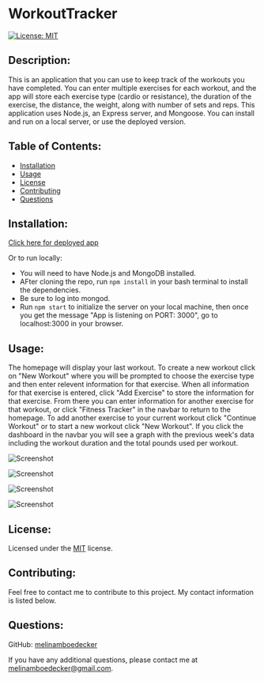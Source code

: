 # WorkoutTracker
[![License: MIT](https://img.shields.io/badge/License-MIT-yellow.svg)](https://opensource.org/licenses/MIT) 
## Description: 
This is an application that you can use to keep track of the workouts you have completed.  You can enter multiple exercises for each workout, and the app will store each exercise type (cardio or resistance), the duration of the exercise, the distance, the weight, along with number of sets and reps.  This application uses Node.js, an Express server, and Mongoose. You can install and run on a local server, or use the deployed version.     
## Table of Contents: 
* [Installation](#installation)
* [Usage](#usage) 
* [License](#license) 
* [Contributing](#contributing) 
* [Questions](#questions) 
## Installation: 
[Click here for deployed app](https://technologyblog.herokuapp.com/)   
   
Or to run locally:

* You will need to have Node.js and MongoDB installed. 
* AFter cloning the repo, run ```npm install``` in your bash terminal to install the dependencies.
* Be sure to log into mongod. 
* Run ```npm start``` to initialize the server on your local machine, then once you get the message "App is listening on PORT: 3000", go to localhost:3000 in your browser. 


 
## Usage: 
The homepage will display your last workout.  To create a new workout click on "New Workout" where you will be prompted to choose the exercise type and then enter relevent information for that exercise.   When all information for that exercise is entered, click "Add Exercise" to store the information for that exercise.  From there you can enter information for another exercise for that workout, or click "Fitness Tracker" in the navbar to return to the homepage.  To add another exercise to your current workout click "Continue Workout" or to start a new workout click "New Workout".  If you click the dashboard in the navbar you will see a graph with the previous week's data including the workout duration and the total pounds used per workout. 

![Screenshot](public/assets/)

![Screenshot](public/assets/)

![Screenshot](public/assets/)

![Screenshot](public/assets/)

## License: 
Licensed under the [MIT](https://opensource.org/licenses/MIT) license. 
## Contributing: 
Feel free to contact me to contribute to this project. My contact information is listed below.

## Questions: 
GitHub: [melinamboedecker](https://github.com/melinamboedecker) 

If you have any additional questions, please contact me at melinamboedecker@gmail.com. 
